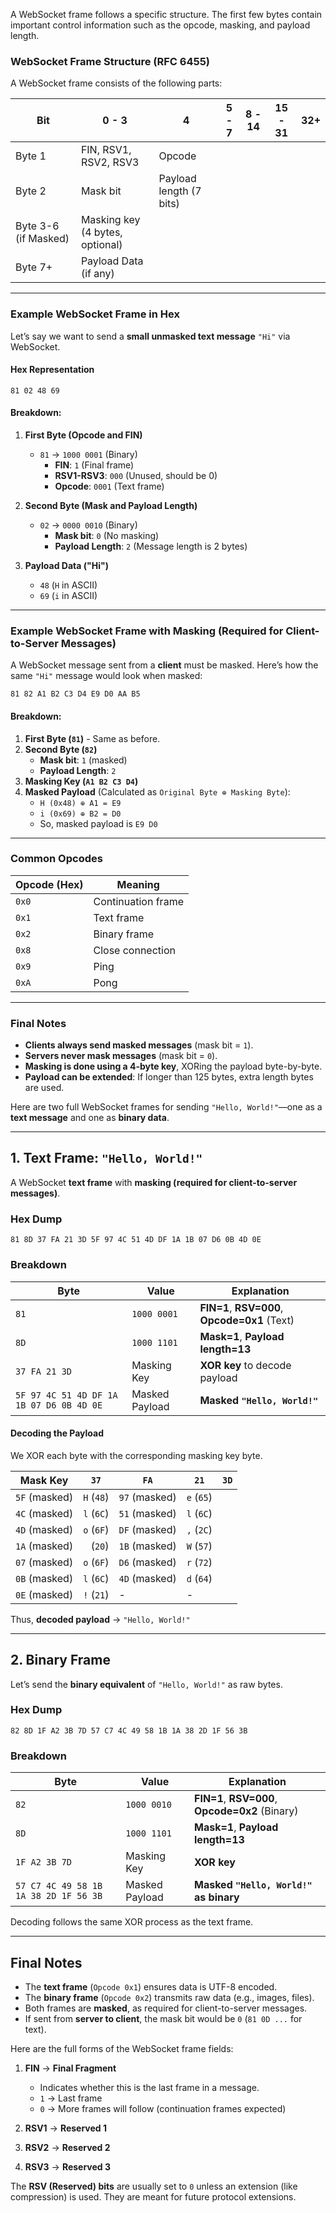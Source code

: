 A WebSocket frame follows a specific structure. The first few bytes contain important control information such as the opcode, masking, and payload length.

### **WebSocket Frame Structure (RFC 6455)**

A WebSocket frame consists of the following parts:

| Bit                  | 0 - 3                           | 4                       | 5 - 7 | 8 - 14 | 15 - 31 | 32+ |
| -------------------- | ------------------------------- | ----------------------- | ----- | ------ | ------- | --- |
| Byte 1               | FIN, RSV1, RSV2, RSV3           | Opcode                  |
| Byte 2               | Mask bit                        | Payload length (7 bits) |
| Byte 3-6 (if Masked) | Masking key (4 bytes, optional) |
| Byte 7+              | Payload Data (if any)           |

---

### **Example WebSocket Frame in Hex**

Let’s say we want to send a **small unmasked text message** `"Hi"` via WebSocket.

#### **Hex Representation**

```
81 02 48 69
```

#### **Breakdown:**

1. **First Byte (Opcode and FIN)**

   - `81` → `1000 0001` (Binary)
     - **FIN**: `1` (Final frame)
     - **RSV1-RSV3**: `000` (Unused, should be 0)
     - **Opcode**: `0001` (Text frame)

2. **Second Byte (Mask and Payload Length)**

   - `02` → `0000 0010` (Binary)
     - **Mask bit**: `0` (No masking)
     - **Payload Length**: `2` (Message length is 2 bytes)

3. **Payload Data ("Hi")**
   - `48` (`H` in ASCII)
   - `69` (`i` in ASCII)

---

### **Example WebSocket Frame with Masking (Required for Client-to-Server Messages)**

A WebSocket message sent from a **client** must be masked. Here’s how the same `"Hi"` message would look when masked:

```
81 82 A1 B2 C3 D4 E9 D0 AA B5
```

#### **Breakdown:**

1. **First Byte (`81`)** - Same as before.
2. **Second Byte (`82`)**
   - **Mask bit**: `1` (masked)
   - **Payload Length**: `2`
3. **Masking Key (`A1 B2 C3 D4`)**
4. **Masked Payload** (Calculated as `Original Byte ⊕ Masking Byte`):
   - `H (0x48) ⊕ A1 = E9`
   - `i (0x69) ⊕ B2 = D0`
   - So, masked payload is `E9 D0`

---

### **Common Opcodes**

| Opcode (Hex) | Meaning            |
| ------------ | ------------------ |
| `0x0`        | Continuation frame |
| `0x1`        | Text frame         |
| `0x2`        | Binary frame       |
| `0x8`        | Close connection   |
| `0x9`        | Ping               |
| `0xA`        | Pong               |

---

### **Final Notes**

- **Clients always send masked messages** (mask bit = `1`).
- **Servers never mask messages** (mask bit = `0`).
- **Masking is done using a 4-byte key**, XORing the payload byte-by-byte.
- **Payload can be extended**: If longer than 125 bytes, extra length bytes are used.

Here are two full WebSocket frames for sending `"Hello, World!"`—one as a **text message** and one as **binary data**.

---

## **1. Text Frame: `"Hello, World!"`**

A WebSocket **text frame** with **masking (required for client-to-server messages)**.

### **Hex Dump**

```
81 8D 37 FA 21 3D 5F 97 4C 51 4D DF 1A 1B 07 D6 0B 4D 0E
```

### **Breakdown**

| Byte                                     | Value          | Explanation                                   |
| ---------------------------------------- | -------------- | --------------------------------------------- |
| `81`                                     | `1000 0001`    | **FIN=1**, **RSV=000**, **Opcode=0x1** (Text) |
| `8D`                                     | `1000 1101`    | **Mask=1**, **Payload length=13**             |
| `37 FA 21 3D`                            | Masking Key    | **XOR key** to decode payload                 |
| `5F 97 4C 51 4D DF 1A 1B 07 D6 0B 4D 0E` | Masked Payload | **Masked `"Hello, World!"`**                  |

#### **Decoding the Payload**

We XOR each byte with the corresponding masking key byte.

| Mask Key      | `37`       | `FA`          | `21`       | `3D` |
| ------------- | ---------- | ------------- | ---------- | ---- |
| `5F` (masked) | `H` (`48`) | `97` (masked) | `e` (`65`) |
| `4C` (masked) | `l` (`6C`) | `51` (masked) | `l` (`6C`) |
| `4D` (masked) | `o` (`6F`) | `DF` (masked) | `,` (`2C`) |
| `1A` (masked) | ` ` (`20`) | `1B` (masked) | `W` (`57`) |
| `07` (masked) | `o` (`6F`) | `D6` (masked) | `r` (`72`) |
| `0B` (masked) | `l` (`6C`) | `4D` (masked) | `d` (`64`) |
| `0E` (masked) | `!` (`21`) | -             | -          |

Thus, **decoded payload** → `"Hello, World!"`

---

## **2. Binary Frame**

Let’s send the **binary equivalent** of `"Hello, World!"` as raw bytes.

### **Hex Dump**

```
82 8D 1F A2 3B 7D 57 C7 4C 49 58 1B 1A 38 2D 1F 56 3B
```

### **Breakdown**

| Byte                                  | Value          | Explanation                                     |
| ------------------------------------- | -------------- | ----------------------------------------------- |
| `82`                                  | `1000 0010`    | **FIN=1**, **RSV=000**, **Opcode=0x2** (Binary) |
| `8D`                                  | `1000 1101`    | **Mask=1**, **Payload length=13**               |
| `1F A2 3B 7D`                         | Masking Key    | **XOR key**                                     |
| `57 C7 4C 49 58 1B 1A 38 2D 1F 56 3B` | Masked Payload | **Masked `"Hello, World!"` as binary**          |

Decoding follows the same XOR process as the text frame.

---

## **Final Notes**

- The **text frame** (`Opcode 0x1`) ensures data is UTF-8 encoded.
- The **binary frame** (`Opcode 0x2`) transmits raw data (e.g., images, files).
- Both frames are **masked**, as required for client-to-server messages.
- If sent from **server to client**, the mask bit would be `0` (`81 0D ...` for text).

Here are the full forms of the WebSocket frame fields:

1. **FIN** → **Final Fragment**

   - Indicates whether this is the last frame in a message.
   - `1` → Last frame
   - `0` → More frames will follow (continuation frames expected)

2. **RSV1** → **Reserved 1**
3. **RSV2** → **Reserved 2**
4. **RSV3** → **Reserved 3**

The **RSV (Reserved) bits** are usually set to `0` unless an extension (like compression) is used. They are meant for future protocol extensions.
